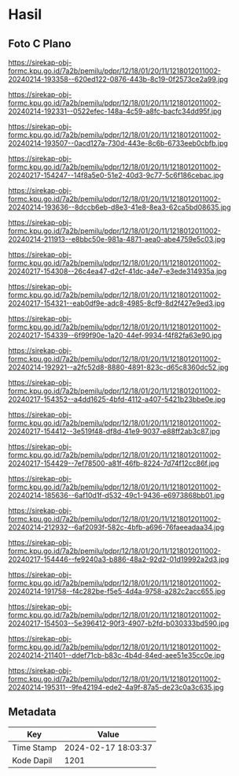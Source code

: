 # Hasil

## Foto C Plano

https://sirekap-obj-formc.kpu.go.id/7a2b/pemilu/pdpr/12/18/01/20/11/1218012011002-20240214-193358--620ed122-0876-443b-8c19-0f2573ce2a99.jpg

https://sirekap-obj-formc.kpu.go.id/7a2b/pemilu/pdpr/12/18/01/20/11/1218012011002-20240214-192331--0522efec-148a-4c59-a8fc-bacfc34dd95f.jpg

https://sirekap-obj-formc.kpu.go.id/7a2b/pemilu/pdpr/12/18/01/20/11/1218012011002-20240214-193507--0acd127a-730d-443e-8c6b-6733eeb0cbfb.jpg

https://sirekap-obj-formc.kpu.go.id/7a2b/pemilu/pdpr/12/18/01/20/11/1218012011002-20240217-154247--14f8a5e0-51e2-40d3-9c77-5c6f186cebac.jpg

https://sirekap-obj-formc.kpu.go.id/7a2b/pemilu/pdpr/12/18/01/20/11/1218012011002-20240214-193636--8dccb6eb-d8e3-41e8-8ea3-62ca5bd08635.jpg

https://sirekap-obj-formc.kpu.go.id/7a2b/pemilu/pdpr/12/18/01/20/11/1218012011002-20240214-211913--e8bbc50e-981a-4871-aea0-abe4759e5c03.jpg

https://sirekap-obj-formc.kpu.go.id/7a2b/pemilu/pdpr/12/18/01/20/11/1218012011002-20240217-154308--26c4ea47-d2cf-41dc-a4e7-e3ede314935a.jpg

https://sirekap-obj-formc.kpu.go.id/7a2b/pemilu/pdpr/12/18/01/20/11/1218012011002-20240217-154321--eab0df9e-adc8-4985-8cf9-8d2f427e9ed3.jpg

https://sirekap-obj-formc.kpu.go.id/7a2b/pemilu/pdpr/12/18/01/20/11/1218012011002-20240217-154339--6f99f90e-1a20-44ef-9934-f4f82fa63e90.jpg

https://sirekap-obj-formc.kpu.go.id/7a2b/pemilu/pdpr/12/18/01/20/11/1218012011002-20240214-192921--a2fc52d8-8880-4891-823c-d65c8360dc52.jpg

https://sirekap-obj-formc.kpu.go.id/7a2b/pemilu/pdpr/12/18/01/20/11/1218012011002-20240217-154352--a4dd1625-4bfd-4112-a407-5421b23bbe0e.jpg

https://sirekap-obj-formc.kpu.go.id/7a2b/pemilu/pdpr/12/18/01/20/11/1218012011002-20240217-154412--3e519f48-df8d-41e9-9037-e88ff2ab3c87.jpg

https://sirekap-obj-formc.kpu.go.id/7a2b/pemilu/pdpr/12/18/01/20/11/1218012011002-20240217-154429--7ef78500-a81f-46fb-8224-7d74f12cc86f.jpg

https://sirekap-obj-formc.kpu.go.id/7a2b/pemilu/pdpr/12/18/01/20/11/1218012011002-20240214-185636--6af10d1f-d532-49c1-9436-e6973868bb01.jpg

https://sirekap-obj-formc.kpu.go.id/7a2b/pemilu/pdpr/12/18/01/20/11/1218012011002-20240214-212932--6af2093f-582c-4bfb-a696-76faeeadaa34.jpg

https://sirekap-obj-formc.kpu.go.id/7a2b/pemilu/pdpr/12/18/01/20/11/1218012011002-20240217-154446--fe9240a3-b886-48a2-92d2-01d19992a2d3.jpg

https://sirekap-obj-formc.kpu.go.id/7a2b/pemilu/pdpr/12/18/01/20/11/1218012011002-20240214-191758--f4c282be-f5e5-4d4a-9758-a282c2acc655.jpg

https://sirekap-obj-formc.kpu.go.id/7a2b/pemilu/pdpr/12/18/01/20/11/1218012011002-20240217-154503--5e396412-90f3-4907-b2fd-b030333bd590.jpg

https://sirekap-obj-formc.kpu.go.id/7a2b/pemilu/pdpr/12/18/01/20/11/1218012011002-20240214-211401--ddef71cb-b83c-4b4d-84ed-aee51e35cc0e.jpg

https://sirekap-obj-formc.kpu.go.id/7a2b/pemilu/pdpr/12/18/01/20/11/1218012011002-20240214-195311--9fe42194-ede2-4a9f-87a5-de23c0a3c635.jpg


## Metadata

| Key        | Value               |
| ---------- | ------------------- |
| Time Stamp | 2024-02-17 18:03:37 |
| Kode Dapil | 1201                |



